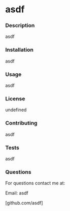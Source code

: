 # asdf

### Description

asdf

### Installation
asdf

### Usage
asdf

### License
undefined

### Contributing
asdf

### Tests
asdf

### Questions
For questions contact me at:

Email: asdf

[github.com/asdf]
